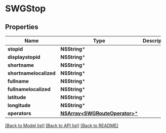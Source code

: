 # SWGStop

## Properties
Name | Type | Description | Notes
------------ | ------------- | ------------- | -------------
**stopid** | **NSString*** |  | [optional] 
**displaystopid** | **NSString*** |  | [optional] 
**shortname** | **NSString*** |  | [optional] 
**shortnamelocalized** | **NSString*** |  | [optional] 
**fullname** | **NSString*** |  | [optional] 
**fullnamelocalized** | **NSString*** |  | [optional] 
**latitude** | **NSString*** |  | [optional] 
**longitude** | **NSString*** |  | [optional] 
**operators** | [**NSArray&lt;SWGRouteOperator&gt;***](SWGRouteOperator.md) |  | [optional] 

[[Back to Model list]](../README.md#documentation-for-models) [[Back to API list]](../README.md#documentation-for-api-endpoints) [[Back to README]](../README.md)


